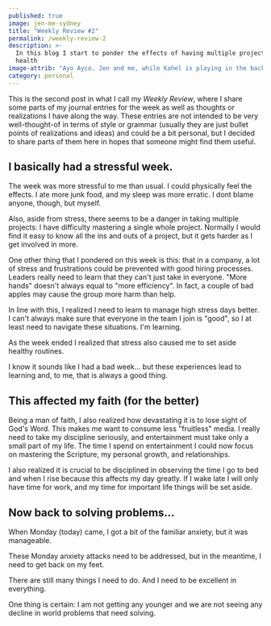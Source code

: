 ```yaml
---
published: true
image: jen-me-sydney
title: "Weekly Review #2"
permalink: /weekly-review-2
description: >-
  In this blog I start to ponder the effects of having multiple projects to my
  health
image-attrib: "Ayo Ayco. Jen and me, while Kahel is playing in the background"
category: personal
---
```


This is the second post in what I call my _Weekly Review_, where I share some parts of my journal entries for the week as well as thoughts or realizations I have along the way. These entries are not intended to be very well-thought-of in terms of style or grammar (usually they are just bullet points of realizations and ideas) and could be a bit personal, but I decided to share parts of them here in hopes that someone might find them useful.<!--more-->

## I basically had a stressful week.

The week was more stressful to me than usual. I could physically feel the effects. I ate more junk food, and my sleep was more erratic. I dont blame anyone, though, but myself.

Also, aside from stress, there seems to be a danger in taking multiple projects: I have difficulty mastering a single whole project. Normally I would find it easy to know all the ins and outs of a project, but it gets harder as I get involved in more.

One other thing that I pondered on this week is this: that in a company, a lot of stress and frustrations could be prevented with good hiring processes. Leaders really need to learn that they can't just take in everyone. "More hands" doesn't always equal to "more efficiency". In fact, a couple of bad apples may cause the group more harm than help.

In line with this, I realized I need to learn to manage high stress days better. I can't always make sure that everyone in the team I join is "good", so I at least need to navigate these situations. I'm learning.

As the week ended I realized that stress also caused me to set aside healthy routines.

I know it sounds like I had a bad week... but these experiences lead to learning and, to me, that is always a good thing.

## This affected my faith (for the better)

Being a man of faith, I also realized how devastating it is to lose sight of God's Word. This makes me want to consume less "fruitless" media. I really need to take my discipline seriously, and entertainment must take only a small part of my life. The time I spend on entertainment I could now focus on mastering the Scripture, my personal growth, and relationships.

I also realized it is crucial to be disciplined in observing the time I go to bed and when I rise because this affects my day greatly. If I wake late I will only have time for work, and my time for important life things will be set aside.

## Now back to solving problems...

When Monday (today) came, I got a bit of the familiar anxiety, but it was manageable.

These Monday anxiety attacks need to be addressed, but in the meantime, I need to get back on my feet.

There are still many things I need to do. And I need to be excellent in everything.

One thing is certain: I am not getting any younger and we are not seeing any decline in world problems that need solving.
